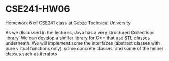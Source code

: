 # CSE241-HW06
Homework 6 of CSE241 class at Gebze Technical University

As we discussed in the lectures, Java has a very structured Collections library. We can develop a similar library for C++ that use STL classes underneath. We will implement some the interfaces (abstract classes with pure virtual functions only), some concrete  classes, and some of the helper classes such as iterators
